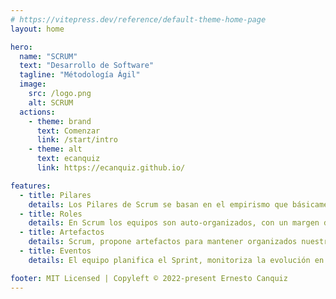 ```yaml
---
# https://vitepress.dev/reference/default-theme-home-page
layout: home

hero:
  name: "SCRUM"
  text: "Desarrollo de Software"
  tagline: "Métodología Ágil"
  image:
    src: /logo.png
    alt: SCRUM
  actions:
    - theme: brand
      text: Comenzar
      link: /start/intro
    - theme: alt
      text: ecanquiz
      link: https://ecanquiz.github.io/

features:
  - title: Pilares
    details: Los Pilares de Scrum se basan en el empirismo que básicamente consiste en aprender y mejorar de los errores pasados.
  - title: Roles
    details: En Scrum los equipos son auto-organizados, con un margen de maniobra suficiente para tomar las decisiones que consideren oportunas.
  - title: Artefactos
    details: Scrum, propone artefactos para mantener organizados nuestros proyectos. Estos ayudan a planificar y revisar cada uno de los Sprints.
  - title: Eventos
    details: El equipo planifica el Sprint, monitoriza la evolución en reuniones breves diarias y al finalizar cada Sprint se revisa y evalua el incremento en equipo.

footer: MIT Licensed | Copyleft © 2022-present Ernesto Canquiz
---
```



